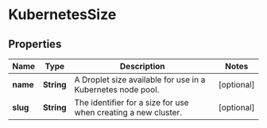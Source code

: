

# KubernetesSize


## Properties

| Name | Type | Description | Notes |
|------------ | ------------- | ------------- | -------------|
|**name** | **String** | A Droplet size available for use in a Kubernetes node pool. |  [optional] |
|**slug** | **String** | The identifier for a size for use when creating a new cluster. |  [optional] |



